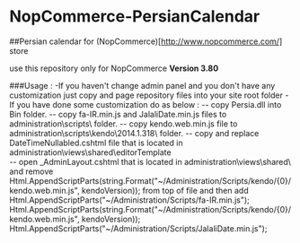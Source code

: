 # NopCommerce-PersianCalendar
##Persian calendar for (NopCommerce)[http://www.nopcommerce.com/] store

use this repository only for NopCommerce **Version 3.80**

###Usage :
-If you haven't change admin panel and you don't have any customization just copy and page repository files into your site root folder
-If you have done some customization do as below :
-- copy Persia.dll into Bin folder.
-- copy fa-IR.min.js and JalaliDate.min.js files to administration\scripts\ folder.
-- copy kendo.web.min.js file to administration\scripts\kendo\2014.1.318\ folder.
-- copy and replace DateTimeNullabled.cshtml file that is located in administration\views\shared\editorTemplate\
-- open _AdminLayout.cshtml that is located in administration\views\shared\ and remove Html.AppendScriptParts(string.Format("~/Administration/Scripts/kendo/{0}/kendo.web.min.js", kendoVersion)); from top of file and then add Html.AppendScriptParts("~/Administration/Scripts/fa-IR.min.js"); Html.AppendScriptParts(string.Format("~/Administration/Scripts/kendo/{0}/kendo.web.min.js", kendoVersion)); Html.AppendScriptParts("~/Administration/Scripts/JalaliDate.min.js");
